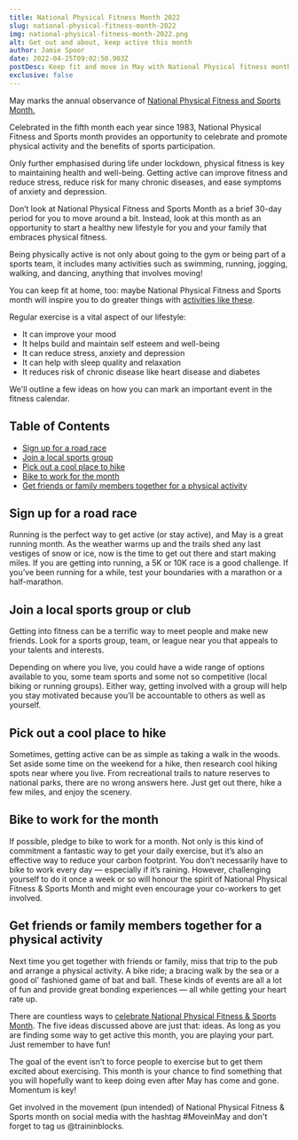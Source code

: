 ```yaml
---
title: National Physical Fitness Month 2022
slug: national-physical-fitness-month-2022
img: national-physical-fitness-month-2022.png
alt: Get out and about, keep active this month
author: Jamie Spoor
date: 2022-04-25T09:02:50.903Z
postDesc: Keep fit and move in May with National Physical fitness month
exclusive: false
---
```

May marks the annual observance of [National Physical Fitness and Sports Month.](https://health.gov/news/202105/move-may-and-celebrate-national-physical-fitness-sports-month)

Celebrated in the fifth month each year since 1983, National Physical Fitness and Sports month provides an opportunity to celebrate and promote physical activity and the benefits of sports participation.

Only further emphasised during life under lockdown, physical fitness is key to maintaining health and well-being. Getting active can improve fitness and reduce stress, reduce risk for many chronic diseases, and ease symptoms of anxiety and depression.

Don’t look at National Physical Fitness and Sports Month as a brief 30-day period for you to move around a bit. Instead, look at this month as an opportunity to start a healthy new lifestyle for you and your family that embraces physical fitness.

Being physically active is not only about going to the gym or being part of a sports team, it includes many activities such as swimming, running, jogging, walking, and dancing, anything that involves moving!

You can keep fit at home, too: maybe National Physical Fitness and Sports month will inspire you to do greater things with [activities like these](https://traininblocks.com/blog/six-ideas-for-your-fitness-challenge/).

Regular exercise is a vital aspect of our lifestyle:

* It can improve your mood
* It helps build and maintain self esteem and well-being
* It can reduce stress, anxiety and depression
* It can help with sleep quality and relaxation
* It reduces risk of chronic disease like heart disease and diabetes

We'll outline a few ideas on how you can mark an important event in the fitness calendar.

## Table of Contents

* [Sign up for a road race](#sign-up-for-a-road-race)
* [Join a local sports group](#join-a-local-sports-group-or-club)
* [Pick out a cool place to hike](#pick-out-a-cool-place-to-hike)
* [Bike to work for the month](#bike-to-work-for-the-month)
* [Get friends or family members together for a physical activity](#get-friends-or-family-members-together-for-a-physical-activity)

## Sign up for a road race

Running is the perfect way to get active (or stay active), and May is a great running month. As the weather warms up and the trails shed any last vestiges of snow or ice, now is the time to get out there and start making miles. If you are getting into running, a 5K or 10K race is a good challenge. If you’ve been running for a while, test your boundaries with a marathon or a half-marathon.

## Join a local sports group or club

Getting into fitness can be a terrific way to meet people and make new friends. Look for a sports group, team, or league near you that appeals to your talents and interests.

Depending on where you live, you could have a wide range of options available to you, some team sports and some not so competitive (local biking or running groups). Either way, getting involved with a group will help you stay motivated because you’ll be accountable to others as well as yourself.

## Pick out a cool place to hike

Sometimes, getting active can be as simple as taking a walk in the woods. Set aside some time on the weekend for a hike, then research cool hiking spots near where you live. From recreational trails to nature reserves to national parks, there are no wrong answers here. Just get out there, hike a few miles, and enjoy the scenery.

## Bike to work for the month

If possible, pledge to bike to work for a month. Not only is this kind of commitment a fantastic way to get your daily exercise, but it’s also an effective way to reduce your carbon footprint. You don’t necessarily have to bike to work every day — especially if it’s raining. However, challenging yourself to do it once a week or so will honour the spirit of National Physical Fitness & Sports Month and might even encourage your co-workers to get involved.

## Get friends or family members together for a physical activity

Next time you get together with friends or family, miss that trip to the pub and arrange a physical activity. A bike ride; a bracing walk by the sea or a good ol' fashioned game of bat and ball.  These kinds of events are all a lot of fun and provide great bonding experiences — all while getting your heart rate up.

There are countless ways to [celebrate National Physical Fitness & Sports Month](https://health.gov/news/202004/celebrate-national-physical-fitness-sports-month). The five ideas discussed above are just that: ideas. As long as you are finding some way to get active this month, you are playing your part. Just remember to have fun!

The goal of the event isn’t to force people to exercise but to get them excited about exercising. This month is your chance to find something that you will hopefully want to keep doing even after May has come and gone. Momentum is key!

Get involved in the movement (pun intended) of National Physical Fitness & Sports month on social media with the hashtag #MoveinMay and don't forget to tag us @traininblocks.
